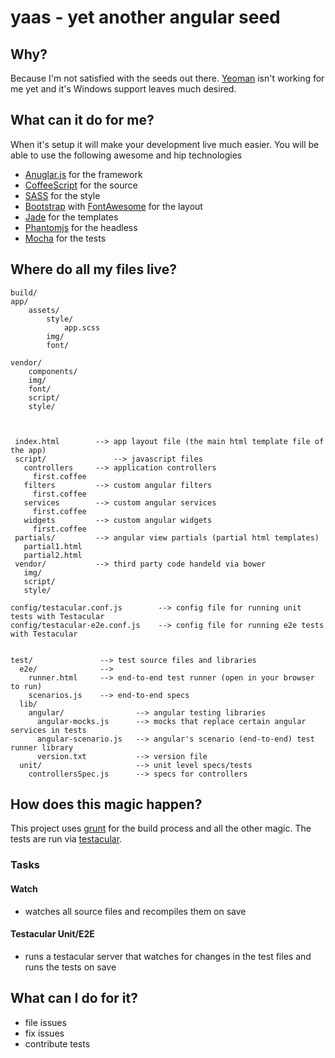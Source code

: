 # yaas - yet another angular seed


## Why?
Because I'm not satisfied with the seeds out there. [Yeoman](http://yeoman.io) isn't working for me yet and it's Windows support leaves much desired.



## What can it do for me?
When it's setup it will make your development live much easier. You will be able to use the following awesome and hip technologies

* [Anuglar.js](http://angularjs.org) for the framework
* [CoffeeScript](http://coffeescript.org/) for the source
* [SASS](http://sass-lang.com/) for the style
* [Bootstrap](twitter.github.com/bootstrap/) with [FontAwesome](http://fortawesome.github.com/Font-Awesome/) for the layout
* [Jade](http://jade-lang.com/) for the templates
* [Phantomjs](http://phantomjs.org/) for the headless
* [Mocha](http://visionmedia.github.com/mocha/) for the tests


## Where do all my files live?
```
build/
app/
    assets/
        style/
            app.scss
        img/
        font/
        
vendor/
    components/
    img/
    font/
    script/
    style/

        
     
 index.html        --> app layout file (the main html template file of the app)
 script/               --> javascript files
   controllers     --> application controllers
     first.coffee
   filters         --> custom angular filters
     first.coffee
   services        --> custom angular services
     first.coffee
   widgets         --> custom angular widgets
     first.coffee
 partials/         --> angular view partials (partial html templates)
   partial1.html
   partial2.html
 vendor/           --> third party code handeld via bower
   img/
   script/
   style/

config/testacular.conf.js        --> config file for running unit tests with Testacular
config/testacular-e2e.conf.js    --> config file for running e2e tests with Testacular


test/               --> test source files and libraries
  e2e/              -->
    runner.html     --> end-to-end test runner (open in your browser to run)
    scenarios.js    --> end-to-end specs
  lib/
    angular/                --> angular testing libraries
      angular-mocks.js      --> mocks that replace certain angular services in tests
      angular-scenario.js   --> angular's scenario (end-to-end) test runner library
      version.txt           --> version file
  unit/                     --> unit level specs/tests
    controllersSpec.js      --> specs for controllers
```

## How does this magic happen?
This project uses [grunt](http://gruntjs.com) for the build process and all the other magic. The tests are run via [testacular](http://vojtajina.github.com/testacular/).

### Tasks

#### Watch
 * watches all source files and recompiles them on save

#### Testacular Unit/E2E
* runs a testacular server that watches for changes in the test files
  and runs the tests on save


## What can I do for it?
* file issues
* fix issues
* contribute tests


